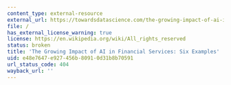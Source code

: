 ```yaml
---
content_type: external-resource
external_url: https://towardsdatascience.com/the-growing-impact-of-ai-in-financial-services-six-examples-da386c0301b2
file: /
has_external_license_warning: true
license: https://en.wikipedia.org/wiki/All_rights_reserved
status: broken
title: 'The Growing Impact of AI in Financial Services: Six Examples'
uid: e48e7647-e927-456b-8091-0d31b8b70591
url_status_code: 404
wayback_url: ''
---
```

